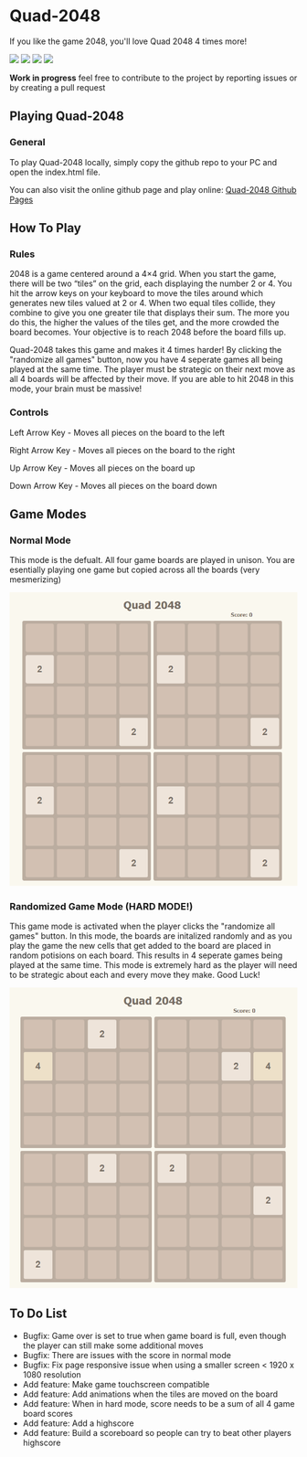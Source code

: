 # Quad-2048
If you like the game 2048, you'll love Quad 2048 4 times more!

<img src="https://img.shields.io/github/license/bobhaha/Quad-2048" /> <img src="https://img.shields.io/badge/Quad-2048%20clone-edc22e" /> <img src="https://img.shields.io/github/last-commit/bobhaha/Quad-2048" /> <img src="https://img.shields.io/website?down_color=red&down_message=offline&up_color=5bc236&up_message=onlilne&url=https%3A%2F%2Fbobhaha.github.io/Quad-2048" />

**Work in progress** feel free to contribute to the project by reporting issues or by creating a pull request

## Playing Quad-2048
### General
To play Quad-2048 locally, simply copy the github repo to your PC and open the index.html file.

You can also visit the online github page and play online: [Quad-2048 Github Pages](https://bobhaha.github.io/Quad-2048/)

## How To Play
### Rules
2048 is a game centered around a 4×4 grid. When you start the game, there will be two “tiles” on the grid, each displaying the number 2 or 4. You hit the arrow keys on your keyboard to move the tiles around which generates new tiles valued at 2 or 4. When two equal tiles collide, they combine to give you one greater tile that displays their sum. The more you do this, the higher the values of the tiles get, and the more crowded the board becomes. Your objective is to reach 2048 before the board fills up. 

Quad-2048 takes this game and makes it 4 times harder! By clicking the "randomize all games" button, now you have 4 seperate games all being played at the same time. The player must be strategic on their next move as all 4 boards will be affected by their move. If you are able to hit 2048 in this mode, your brain must be massive!

### Controls
Left Arrow Key - Moves all pieces on the board to the left

Right Arrow Key - Moves all pieces on the board to the right

Up Arrow Key - Moves all pieces on the board up

Down Arrow Key -  Moves all pieces on the board down

## Game Modes
### Normal Mode
This mode is the defualt. All four game boards are played in unison. You are esentially playing one game but copied across all the boards (very mesmerizing) 

![Normal Mode Image](https://github.com/bobhaha/Quad-2048/blob/main/docs/normalGameMode.png?raw=true)

### Randomized Game Mode (HARD MODE!)
This game mode is activated when the player clicks the "randomize all games" button. In this mode, the boards are initalized randomly and as you play the game the new cells that get added to the board are placed in random potisions on each board. This results in 4 seperate games being played at the same time. This mode is extremely hard as the player will need to be strategic about each and every move they make. Good Luck!

![Hard Mode Image](https://github.com/bobhaha/Quad-2048/blob/main/docs/randomizedGameMode.png?raw=true)

## To Do List
- Bugfix: Game over is set to true when game board is full, even though the player can still make some additional moves
- Bugfix: There are issues with the score in normal mode
- Bugfix: Fix page responsive issue when using a smaller screen < 1920 x 1080 resolution
- Add feature: Make game touchscreen compatible
- Add feature: Add animations when the tiles are moved on the board
- Add feature: When in hard mode, score needs to be a sum of all 4 game board scores
- Add feature: Add a highscore 
- Add feature: Build a scoreboard so people can try to beat other players highscore
